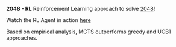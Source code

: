 **2048 - RL**
Reinforcement Learning approach to solve [2048](https://github.com/gabrielecirulli/2048)!

Watch the RL Agent in action [here](http://joyfred.github.io/2048-RL/)

Based on empirical analysis, MCTS outperforms greedy and UCB1 approaches.


